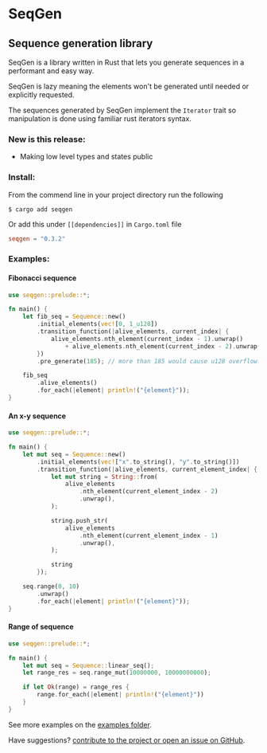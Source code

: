 # SeqGen

## Sequence generation library

SeqGen is a library written in Rust that lets you generate sequences in a performant and easy way.

SeqGen is lazy meaning the elements won't be generated until needed or explicitly requested.

The sequences generated by SeqGen implement the <code>Iterator</code> trait so manipulation is done using familiar rust iterators syntax.

### New is this release:

- Making low level types and states public

### Install:

From the commend line in your project directory run the following

```console
$ cargo add seqgen
```

Or add this under <code>[[dependencies]]</code> in <code>Cargo.toml</code> file

```toml
seqgen = "0.3.2"
```

### Examples:

#### Fibonacci sequence

```rust
use seqgen::prelude::*;

fn main() {
    let fib_seq = Sequence::new()
        .initial_elements(vec![0, 1_u128])
        .transition_function(|alive_elements, current_index| {
            alive_elements.nth_element(current_index - 1).unwrap()
                + alive_elements.nth_element(current_index - 2).unwrap()
        })
        .pre_generate(185); // more than 185 would cause u128 overflow.

    fib_seq
        .alive_elements()
        .for_each(|element| println!("{element}"));
}
```

#### An x-y sequence

```rust
use seqgen::prelude::*;

fn main() {
    let mut seq = Sequence::new()
        .initial_elements(vec!["x".to_string(), "y".to_string()])
        .transition_function(|alive_elements, current_element_index| {
            let mut string = String::from(
                alive_elements
                    .nth_element(current_element_index - 2)
                    .unwrap(),
            );

            string.push_str(
                alive_elements
                    .nth_element(current_element_index - 1)
                    .unwrap(),
            );

            string
        });

    seq.range(0, 10)
        .unwrap()
        .for_each(|element| println!("{element}"));
}
```

#### Range of sequence

```rust
use seqgen::prelude::*;

fn main() {
    let mut seq = Sequence::linear_seq();
    let range_res = seq.range_mut(10000000, 10000000000);

    if let Ok(range) = range_res {
        range.for_each(|element| println!("{element}"))
    }
}
```

See more examples on the [examples folder](https://github.com/crazyrat13/seqgen/tree/main/examples).

Have suggestions? [contribute to the project or open an issue on GitHub](https://github.com/crazyrat13/seqgen).
